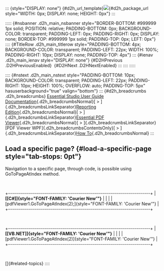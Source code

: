 ::: {style="DISPLAY: none"}
[](ms-xhelp:///?Id=d2h_url_template){#d2h_url_template}![](!package_url!){#d2h_package_url style="WIDTH: 0px; DISPLAY: none; HEIGHT: 0px"}
:::

::::: {#nsbanner .d2h_main_nsbanner style="BORDER-BOTTOM: #999999 1px solid; POSITION: relative; PADDING-BOTTOM: 0px; BACKGROUND-COLOR: transparent; PADDING-LEFT: 0px; PADDING-RIGHT: 0px; DISPLAY: none; BORDER-TOP: #999999 1px solid; PADDING-TOP: 0px; LEFT: 0px"}
:::: {#TitleRow .d2h_main_titlerow style="PADDING-BOTTOM: 4px; BACKGROUND-COLOR: transparent; PADDING-LEFT: 22px; WIDTH: 100%; PADDING-RIGHT: 10px; DISPLAY: none; PADDING-TOP: 4px"}
::: {#ienav .d2h_main_ienav style="DISPLAY: none"}
[](ms-xhelp:///?Id=c2d18d44-74d5-4bb1-bb04-49f2a92f1fa0){#D2HPrevious .D2HPreviousEnabled}  [](ms-xhelp:///?Id=47f52ac4-31a9-4f56-b7ae-c18a3a570836){#D2HNext .D2HNextEnabled}
:::
::::
:::::

:::: {#nstext .d2h_main_nstext style="PADDING-BOTTOM: 10px; BACKGROUND-COLOR: transparent; PADDING-LEFT: 22px; PADDING-RIGHT: 10px; HEIGHT: 100%; OVERFLOW: auto; PADDING-TOP: 5px" hasuserbackground="true" valign="bottom"}
::: {#d2h_breadcrumbs .d2h_breadcrumbs}
[Essential Studio User Guide Documentation](ms-xhelp:///?Id=12457748-09e3-4d74-a240-8e049cedf030){.d2h_breadcrumbsNormal}[ \> ]{.d2h_breadcrumbsLinkSeparator}[Reporting Edition](ms-xhelp:///?Id=027aa5b6-6676-4f93-ad23-c20e8c45792e){.d2h_breadcrumbsNormal}[ \> ]{.d2h_breadcrumbsLinkSeparator}[Essential PDF Viewer](ms-xhelp:///?Id=72561ebd-77ed-4f2a-94a7-2b4b635d1dd6){.d2h_breadcrumbsNormal}[ \> ]{.d2h_breadcrumbsLinkSeparator}[PDF Viewer WPF]{.d2h_breadcrumbsContentsOnly}[ \> ]{.d2h_breadcrumbsLinkSeparator}[How To](ms-xhelp:///?Id=6fd60ab1-1f09-45d5-a734-775d98ba6676){.d2h_breadcrumbsNormal}
:::

## Load a specific page? {#load-a-specific-page style="tab-stops: 0pt"}

Navigation to a specific page, through code, is possible using GoToPageAtIndex method.

 

+-----------------------------------------------------------------------+
| **[\[C#\]]{style="FONT-FAMILY: 'Courier New'"}**                      |
|                                                                       |
| [pdfViewer1.GoToPageAtIndex(2);]{style="FONT-FAMILY: 'Courier New'"}  |
+-----------------------------------------------------------------------+

 

+-----------------------------------------------------------------------+
| **[\[VB.NET\]]{style="FONT-FAMILY: 'Courier New'"}**                  |
|                                                                       |
| [pdfViewer1.GoToPageAtIndex(2)]{style="FONT-FAMILY: 'Courier New'"}   |
+-----------------------------------------------------------------------+

 

[]{#related-topics}
::::
